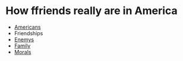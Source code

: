 How ffriends really are in America
================

<ul id="subMenue">
    <li><a href="/jncwinner/fluffy-barnacle/index" title= "How people really are in America">Americans</a></li>
    <li><a class="selected" title="How friends really are in America">Friendships</a></li>
    <li><a href="/jncwinner/fluffy-barnacle/enemy" title="How enemys really are in America">Enemys</a></li>
    <li><a href="/jncwinner/fluffy-barnacle/family" title="How family really is in America">Family</a></li>
    <li><a href="/jncwinner/fluffy-barnacle/morals" title="Where morals lie">Morals</a></li>
</ul>
